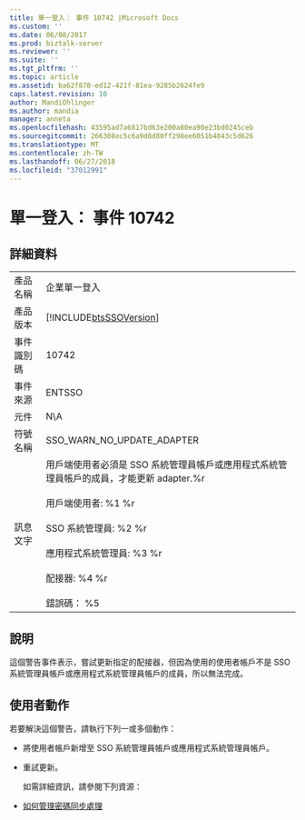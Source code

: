 ```yaml
---
title: 單一登入： 事件 10742 |Microsoft Docs
ms.custom: ''
ms.date: 06/08/2017
ms.prod: biztalk-server
ms.reviewer: ''
ms.suite: ''
ms.tgt_pltfrm: ''
ms.topic: article
ms.assetid: ba62f878-ed12-421f-81ea-9285b2624fe9
caps.latest.revision: 10
author: MandiOhlinger
ms.author: mandia
manager: anneta
ms.openlocfilehash: 43595ad7a6817bd63e200a80ea90e23bd0245ceb
ms.sourcegitcommit: 266308ec5c6a9d8d80ff298ee6051b4843c5d626
ms.translationtype: MT
ms.contentlocale: zh-TW
ms.lasthandoff: 06/27/2018
ms.locfileid: "37012991"
---
```

# <a name="single-sign-on-event-10742"></a>單一登入： 事件 10742
## <a name="details"></a>詳細資料  

|                 |                                                                                                                                                                                                                                                                                                            |
|-----------------|------------------------------------------------------------------------------------------------------------------------------------------------------------------------------------------------------------------------------------------------------------------------------------------------------------|
|  產品名稱   |                                                                                                                                         企業單一登入                                                                                                                                          |
| 產品版本 |                                                                                                                         [!INCLUDE[btsSSOVersion](../includes/btsssoversion-md.md)]                                                                                                                         |
|    事件識別碼     |                                                                                                                                                   10742                                                                                                                                                    |
|  事件來源   |                                                                                                                                                   ENTSSO                                                                                                                                                   |
|    元件    |                                                                                                                                                    N\A                                                                                                                                                     |
|  符號名稱  |                                                                                                                                         SSO_WARN_NO_UPDATE_ADAPTER                                                                                                                                         |
|  訊息文字   | 用戶端使用者必須是 SSO 系統管理員帳戶或應用程式系統管理員帳戶的成員，才能更新 adapter.%r<br /><br /> 用戶端使用者: %1 %r<br /><br /> SSO 系統管理員: %2 %r<br /><br /> 應用程式系統管理員: %3 %r<br /><br /> 配接器: %4 %r<br /><br /> 錯誤碼： %5 |

## <a name="explanation"></a>說明  
 這個警告事件表示，嘗試更新指定的配接器，但因為使用的使用者帳戶不是 SSO 系統管理員帳戶或應用程式系統管理員帳戶的成員，所以無法完成。  

## <a name="user-action"></a>使用者動作  
 若要解決這個警告，請執行下列一或多個動作：  

- 將使用者帳戶新增至 SSO 系統管理員帳戶或應用程式系統管理員帳戶。  

- 重試更新。  

  如需詳細資訊，請參閱下列資源：  

- [如何管理密碼同步處理](../core/how-to-administer-password-synchronization.md)
